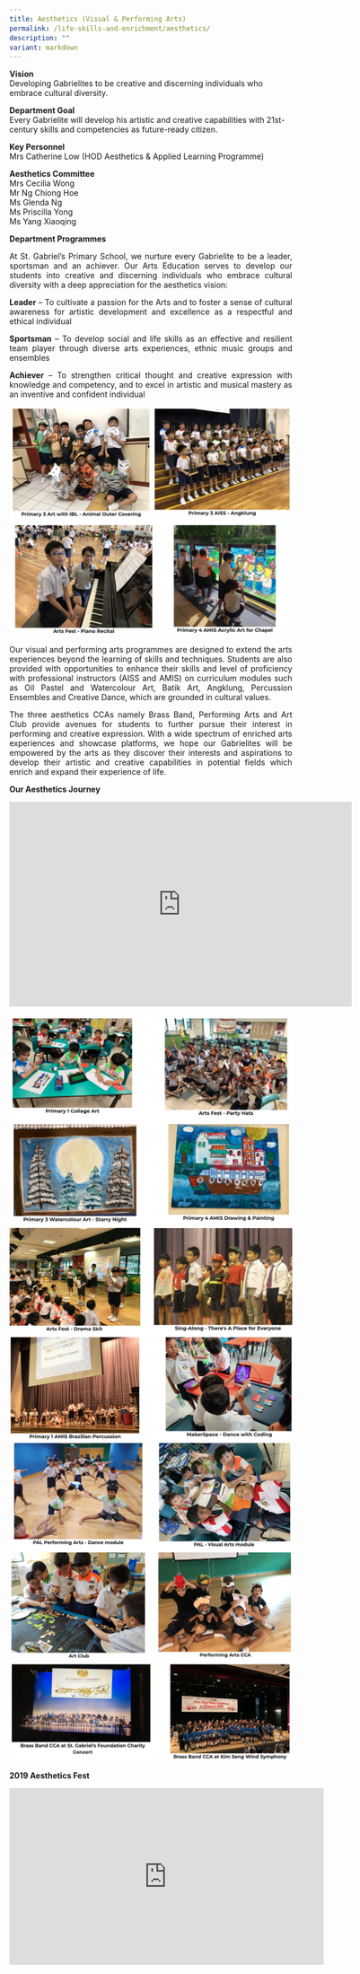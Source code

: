 ```yaml
---
title: Aesthetics (Visual & Performing Arts)
permalink: /life-skills-and-enrichment/aesthetics/
description: ""
variant: markdown
---
```

**Vision** <br> Developing Gabrielites to be creative and discerning individuals who embrace cultural diversity.

**Department Goal**   
Every Gabrielite will develop his artistic and creative capabilities with 21st-century skills and competencies as future-ready citizen.

**Key Personnel**   
Mrs Catherine Low (HOD Aesthetics &amp; Applied Learning Programme)


**Aesthetics Committee** <br>
Mrs Cecilia Wong<br>Mr Ng Chiong Hoe<br>Ms Glenda Ng<br>Ms Priscilla Yong<br>Ms Yang Xiaoqing<br>

**Department Programmes**
<p align="justify">At St. Gabriel’s Primary School, we nurture every Gabrielite to be a leader, sportsman and an achiever. Our Arts Education serves to develop our students into creative and discerning individuals who embrace cultural diversity with a deep appreciation for the aesthetics vision: </p>

<p align="justify">
	<b>Leader</b>&nbsp;– To cultivate a passion for the Arts and to foster a sense of cultural awareness for artistic development and excellence as a respectful and ethical individual</p>


<p align="justify">
	<b>Sportsman</b> – To develop social and life skills as an effective and resilient team player through diverse arts experiences, ethnic music groups and ensembles</p>

<p align="justify">
	<b>Achiever</b>&nbsp;– To strengthen critical thought and creative expression with knowledge and competency, and to excel in artistic and musical mastery as an inventive and confident individual</p>

![](/images/aesthetics1.png)
![](/images/aesthetics2.png)

<p align="justify">
Our visual and performing arts programmes are designed to extend the arts experiences beyond the learning of skills and techniques. Students are also provided with opportunities to enhance their skills and level of proficiency with professional instructors (AISS and AMIS) on curriculum modules such as Oil Pastel and Watercolour Art, Batik Art, Angklung, Percussion Ensembles and Creative Dance, which are grounded in cultural values.&nbsp;</p>

<p align="justify">
The three aesthetics CCAs namely Brass Band, Performing Arts and Art Club provide avenues for students to further pursue their interest in performing and creative expression. With a wide spectrum of enriched arts experiences and showcase platforms, we hope our Gabrielites will be empowered by the arts as they discover their interests and aspirations to develop their artistic and creative capabilities in potential fields which enrich and expand their experience of life.&nbsp;
	</p>


**Our Aesthetics Journey**

<center><iframe allowfullscreen="true" height="365" width="610" frameborder="0" src="https://docs.google.com/presentation/d/e/2PACX-1vRfVFGieoBFd5zPjk5ziALzosbhzg3kiWJyq3rFCjhAlweC0ToxUYY_IuHT7bRpAEja66JuMkFsjnMq/embed?start=false&amp;loop=false&amp;delayms=3000"></iframe></center>

![](/images/aes3.png)
![](/images/aes4.png)
![](/images/aes5.png)
![](/images/aes6.png)

**2019 Aesthetics Fest**

<center><iframe width="560" height="315" src="https://www.youtube.com/embed/5UqAg2XKmHM" title="2019 Aesthetics Fest" frameborder="0" allow="accelerometer; autoplay; clipboard-write; encrypted-media; gyroscope; picture-in-picture" allowfullscreen=""></iframe></center>
